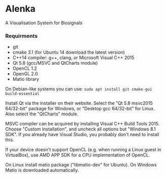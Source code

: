 # Alenka
A Visualisation System for Biosignals

### Requirments
* git
* cmake 3.1 (for Ubuntu 14 download the latest version)
* C++14 compiler: g++, clang, or Microsoft Visual C++ 2015
* Qt 5.8 (gcc/MSVC and QtCharts module)
* OpenCL 1.2
* OpenGL 2.0
* Matio library

On Debian-like systems you can use: `sudo apt install git cmake-gui build-essential`

Install Qt via the installer on their website. Select the "Qt 5.8 msvc2015 64/32-bit"
package for Windows, or "Desktop gcc 64/32-bit" for Linux. Also select the "QtCharts" module.

MSVC compiler can be acquired by installing Visual C++ Build Tools 2015. Choose "Custom
Installation", and uncheck all options but "Windows 8.1 SDK". If you already have Visual
Studio, you probably don't need to install this.

If your device doesn't support OpenCL (e.g. when running a Linux guest in VirtualBox),
use AMD APP SDK for a CPU implementation of OpenCL.

On Linux install matio package ("libmatio-dev" for Ubuntu). On Windows Matio is downloaded automatically.

